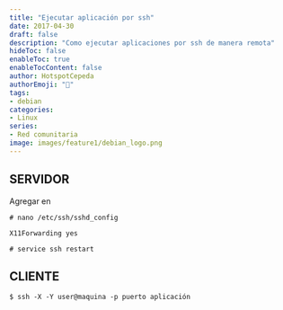 ```yaml
---
title: "Ejecutar aplicación por ssh"
date: 2017-04-30
draft: false
description: "Como ejecutar aplicaciones por ssh de manera remota"
hideToc: false
enableToc: true
enableTocContent: false
author: HotspotCepeda 
authorEmoji: "🗻"
tags:
- debian
categories:
- Linux
series:
- Red comunitaria
image: images/feature1/debian_logo.png
---
```

## SERVIDOR

Agregar en
```
# nano /etc/ssh/sshd_config

X11Forwarding yes

# service ssh restart
```
## CLIENTE
```
$ ssh -X -Y user@maquina -p puerto aplicación
```